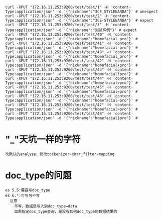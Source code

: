 ```
curl -XPUT "172.16.11.253:9200/test/test/1" -H 'content-Type:application/json' -d '{"nickname":"3CE_STYLENANDA"}' # unexpect
curl -XPUT "172.16.11.253:9200/test/test/2" -H 'content-Type:application/json' -d '{"nickname":"3CE-STYLENANDA"}' # expect
curl -XPUT "172.16.11.253:9200/test/test/3" -H 'content-Type:application/json' -d '{"nickname":"测试样例"}' # expect
curl -XPUT "172.16.11.253:9200/test/test/40" -H 'content-Type:application/json' -d '{"nickname":"homefacial pro"}' # 
curl -XPUT "172.16.11.253:9200/test/test/41" -H 'content-Type:application/json' -d '{"nickname":"homefacial-pro"}' # 
curl -XPUT "172.16.11.253:9200/test/test/49" -H 'content-Type:application/json' -d '{"nickname":"homefacial_pro"}' # 
curl -XPUT "172.16.11.253:9200/test/test/42" -H 'content-Type:application/json' -d '{"nickname":"homefacial+pro"}' # 
curl -XPUT "172.16.11.253:9200/test/test/43" -H 'content-Type:application/json' -d '{"nickname":"homefacial!pro"}' # 
curl -XPUT "172.16.11.253:9200/test/test/44" -H 'content-Type:application/json' -d '{"nickname":"homefacial>pro"}' # 
curl -XPUT "172.16.11.253:9200/test/test/45" -H 'content-Type:application/json' -d '{"nickname":"homefacial=pro"}' # 
curl -XPUT "172.16.11.253:9200/test/test/46" -H 'content-Type:application/json' -d '{"nickname":"homefacial~pro"}' # 
curl -XPUT "172.16.11.253:9200/test/test/47" -H 'content-Type:application/json' -d '{"nickname":"homefacial>pro"}' # 
curl -XPUT "172.16.11.253:9200/test/test/48" -H 'content-Type:application/json' -d '{"nickname":"homefacial$pro"}' # 
```
# "_"天坑一样的字符
```
改默认的analyze，修改tockenizer-char_filter-mapping
```
<!-- {"settings":{"analysis":{"analyzer":{"special_analyzer":{"char_filter":["special_mapping"],"tokenizer":"standard","filter":["lowercase","asciifolding"]}},"char_filter":{"special_mapping":{"type":"mapping","mappings":["_=>\\u0020"]}}}},"mappings":{"test":{"properties":{"nickname":{"type":"text","analyzer":"special_analyzer"}}}}} -->
# doc_type的问题
```
es 5.5:需要写doc_type
es 6.*:可写可不写
  注意
    不写，数据是写入到doc_type=data
    如果指定doc_type查询，是没有其他doc_type的数据结果的
```
